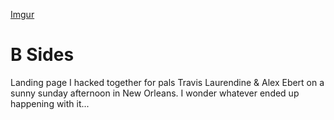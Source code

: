 [Imgur](http://i.imgur.com/3vvfak5.png)

# B Sides
Landing page I hacked together for pals Travis Laurendine & Alex Ebert on a sunny sunday afternoon in New Orleans. I wonder whatever ended up happening with it...
